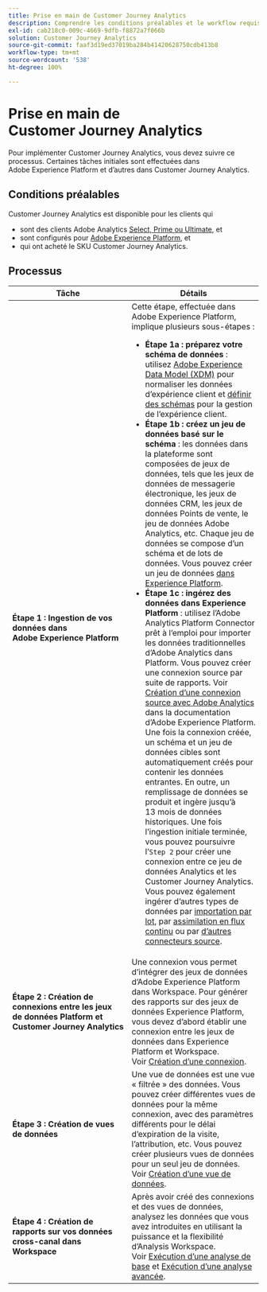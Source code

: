 ```yaml
---
title: Prise en main de Customer Journey Analytics
description: Comprendre les conditions préalables et le workflow requis pour implémenter Customer Journey Analytics.
exl-id: cab218c0-009c-4669-9dfb-f8872a7f066b
solution: Customer Journey Analytics
source-git-commit: faaf3d19ed37019ba284b41420628750cdb413b8
workflow-type: tm+mt
source-wordcount: '538'
ht-degree: 100%

---
```


# Prise en main de Customer Journey Analytics

Pour implémenter Customer Journey Analytics, vous devez suivre ce processus. Certaines tâches initiales sont effectuées dans Adobe Experience Platform et d’autres dans Customer Journey Analytics.

## Conditions préalables

Customer Journey Analytics est disponible pour les clients qui

* sont des clients Adobe Analytics [Select, Prime ou Ultimate](https://www.adobe.com/fr/analytics/compare-adobe-analytics-packages.html), et
* sont configurés pour [Adobe Experience Platform](https://www.adobe.com/fr/experience-platform.html), et
* qui ont acheté le SKU Customer Journey Analytics.

## Processus

| Tâche | Détails |
|---|---|
| **Étape 1 : Ingestion de vos données dans Adobe Experience Platform** | Cette étape, effectuée dans Adobe Experience Platform, implique plusieurs sous-étapes :<ul><li>**Étape 1a : préparez votre schéma de données** : utilisez [Adobe Experience Data Model (XDM)](https://docs.adobe.com/content/help/fr-FR/experience-platform/xdm/home.translate.html) pour normaliser les données d’expérience client et [définir des schémas](https://docs.adobe.com/content/help/fr-FR/experience-platform/tutorials/home.translate.html#!api-specification/markdown/narrative/tutorials/schema_editor_tutorial/schema_editor_tutorial.md) pour la gestion de l’expérience client.</li><li>**Étape 1b : créez un jeu de données basé sur le schéma** : les données dans la plateforme sont composées de jeux de données, tels que les jeux de données de messagerie électronique, les jeux de données CRM, les jeux de données Points de vente, le jeu de données Adobe Analytics, etc. Chaque jeu de données se compose d’un schéma et de lots de données. Vous pouvez créer un jeu de données [dans Experience Platform](https://docs.adobe.com/content/help/fr-FR/experience-platform/tutorials/home.translate.html#!api-specification/markdown/narrative/tutorials/creating_a_dataset_tutorial/creating_a_dataset_tutorial.md).</li><li>**Étape 1c : ingérez des données dans Experience Platform** : utilisez l’Adobe Analytics Platform Connector prêt à l’emploi pour importer les données traditionnelles d’Adobe Analytics dans Platform. Vous pouvez créer une connexion source par suite de rapports. Voir [Création d’une connexion source avec Adobe Analytics](https://docs.adobe.com/content/help/fr-FR/experience-platform/tutorials/home.translate.html#!api-specification/markdown/narrative/tutorials/sources_tutorial/adobe-analytics-ui-tutorial.md) dans la documentation d’Adobe Experience Platform. Une fois la connexion créée, un schéma et un jeu de données cibles sont automatiquement créés pour contenir les données entrantes. En outre, un remplissage de données se produit et ingère jusqu’à 13 mois de données historiques. Une fois l’ingestion initiale terminée, vous pouvez poursuivre l’`Step 2` pour créer une connexion entre ce jeu de données Analytics et les Customer Journey Analytics. Vous pouvez également ingérer d’autres types de données par [importation par lot](https://docs.adobe.com/content/help/fr-FR/experience-platform/ingestion/home.translate.html#!api-specification/markdown/narrative/technical_overview/ingest_architectural_overview/ingest_architectural_overview.md), par [assimilation en flux continu](https://docs.adobe.com/content/help/fr-FR/experience-platform/ingestion/home.translate.html#!api-specification/markdown/narrative/technical_overview/streaming_ingest/streaming_ingest_overview.md) ou par [d’autres connecteurs source](https://docs.adobe.com/content/help/fr-FR/experience-platform/ingestion/home.translate.html#!api-specification/markdown/narrative/technical_overview/acp_connectors_overview/acp-connectors-overview.md).</li></ul> |
| **Étape 2 : Création de connexions entre les jeux de données Platform et Customer Journey Analytics** | Une connexion vous permet d’intégrer des jeux de données d’Adobe Experience Platform dans Workspace. Pour générer des rapports sur des jeux de données Experience Platform, vous devez d’abord établir une connexion entre les jeux de données dans Experience Platform et Workspace.<br>Voir [Création d’une connexion](/help/connections/create-connection.md). |
| **Étape 3 : Création de vues de données** | Une vue de données est une vue « filtrée » des données. Vous pouvez créer différentes vues de données pour la même connexion, avec des paramètres différents pour le délai d’expiration de la visite, l’attribution, etc. Vous pouvez créer plusieurs vues de données pour un seul jeu de données.<br>Voir [Création d’une vue de données](/help/data-views/create-dataview.md). |
| **Étape 4 : Création de rapports sur vos données cross-canal dans Workspace** | Après avoir créé des connexions et des vues de données, analysez les données que vous avez introduites en utilisant la puissance et la flexibilité d’Analysis Workspace.<br>Voir [Exécution d’une analyse de base](/help/analysis-workspace/perform-basic-analysis.md) et [Exécution d’une analyse avancée](/help/analysis-workspace/perform-adv-analysis.md). |
